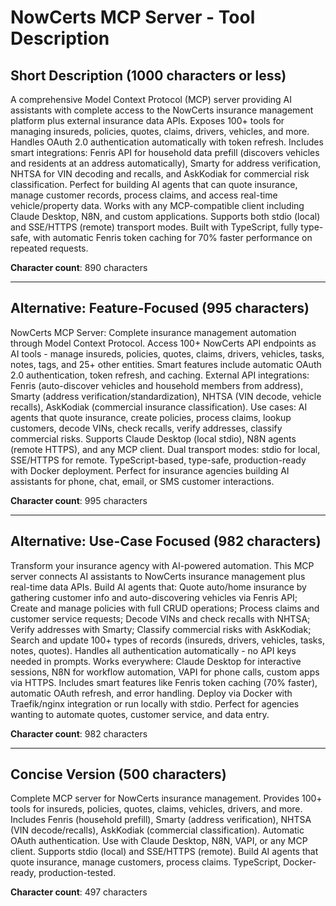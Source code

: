 # NowCerts MCP Server - Tool Description

## Short Description (1000 characters or less)

A comprehensive Model Context Protocol (MCP) server providing AI assistants with complete access to the NowCerts insurance management platform plus external insurance data APIs. Exposes 100+ tools for managing insureds, policies, quotes, claims, drivers, vehicles, and more. Handles OAuth 2.0 authentication automatically with token refresh. Includes smart integrations: Fenris API for household data prefill (discovers vehicles and residents at an address automatically), Smarty for address verification, NHTSA for VIN decoding and recalls, and AskKodiak for commercial risk classification. Perfect for building AI agents that can quote insurance, manage customer records, process claims, and access real-time vehicle/property data. Works with any MCP-compatible client including Claude Desktop, N8N, and custom applications. Supports both stdio (local) and SSE/HTTPS (remote) transport modes. Built with TypeScript, fully type-safe, with automatic Fenris token caching for 70% faster performance on repeated requests.

**Character count**: 890 characters

---

## Alternative: Feature-Focused (995 characters)

NowCerts MCP Server: Complete insurance management automation through Model Context Protocol. Access 100+ NowCerts API endpoints as AI tools - manage insureds, policies, quotes, claims, drivers, vehicles, tasks, notes, tags, and 25+ other entities. Smart features include automatic OAuth 2.0 authentication, token refresh, and caching. External API integrations: Fenris (auto-discover vehicles and household members from address), Smarty (address verification/standardization), NHTSA (VIN decode, vehicle recalls), AskKodiak (commercial insurance classification). Use cases: AI agents that quote insurance, create policies, process claims, lookup customers, decode VINs, check recalls, verify addresses, classify commercial risks. Supports Claude Desktop (local stdio), N8N agents (remote HTTPS), and any MCP client. Dual transport modes: stdio for local, SSE/HTTPS for remote. TypeScript-based, type-safe, production-ready with Docker deployment. Perfect for insurance agencies building AI assistants for phone, chat, email, or SMS customer interactions.

**Character count**: 995 characters

---

## Alternative: Use-Case Focused (982 characters)

Transform your insurance agency with AI-powered automation. This MCP server connects AI assistants to NowCerts insurance management plus real-time data APIs. Build AI agents that: Quote auto/home insurance by gathering customer info and auto-discovering vehicles via Fenris API; Create and manage policies with full CRUD operations; Process claims and customer service requests; Decode VINs and check recalls with NHTSA; Verify addresses with Smarty; Classify commercial risks with AskKodiak; Search and update 100+ types of records (insureds, drivers, vehicles, tasks, notes, quotes). Handles all authentication automatically - no API keys needed in prompts. Works everywhere: Claude Desktop for interactive sessions, N8N for workflow automation, VAPI for phone calls, custom apps via HTTPS. Includes smart features like Fenris token caching (70% faster), automatic OAuth refresh, and error handling. Deploy via Docker with Traefik/nginx integration or run locally with stdio. Perfect for agencies wanting to automate quotes, customer service, and data entry.

**Character count**: 982 characters

---

## Concise Version (500 characters)

Complete MCP server for NowCerts insurance management. Provides 100+ tools for insureds, policies, quotes, claims, vehicles, drivers, and more. Includes Fenris (household prefill), Smarty (address verification), NHTSA (VIN decode/recalls), AskKodiak (commercial classification). Automatic OAuth authentication. Use with Claude Desktop, N8N, VAPI, or any MCP client. Supports stdio (local) and SSE/HTTPS (remote). Build AI agents that quote insurance, manage customers, process claims. TypeScript, Docker-ready, production-tested.

**Character count**: 497 characters
